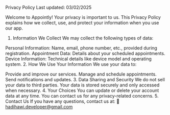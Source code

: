 Privacy Policy
Last updated: 03/02/2025

Welcome to Appointly! Your privacy is important to us. This Privacy Policy explains how we collect, use, and protect your information when you use our app.

1. Information We Collect
We may collect the following types of data:

Personal Information: Name, email, phone number, etc., provided during registration.
Appointment Data: Details about your scheduled appointments.
Device Information: Technical details like device model and operating system.
2. How We Use Your Information
We use your data to:

Provide and improve our services.
Manage and schedule appointments.
Send notifications and updates.
3. Data Sharing and Security
We do not sell your data to third parties.
Your data is stored securely and only accessed when necessary.
4. Your Choices
You can update or delete your account data at any time.
You can contact us for any privacy-related concerns.
5. Contact Us
If you have any questions, contact us at:
📧 hadihawi.developer@gmail.com
